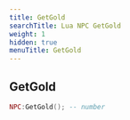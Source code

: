 ```yaml
---
title: GetGold
searchTitle: Lua NPC GetGold
weight: 1
hidden: true
menuTitle: GetGold
---
```

## GetGold
```lua
NPC:GetGold(); -- number
```